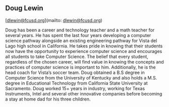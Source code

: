## Doug Lewin

[dlewin@fcusd.org](mailto: dlewin@fcusd.org)

Doug has been a career and technology teacher and a math teacher for several years.  He has spent the last four years developing a computer science pathway alongside an existing engineering pathway for Vista del Lago high school in California. He takes pride in knowing that their students now have the opportunity to experience computer science and encourages all students to take Computer Science.  The belief that every student, regardless of the chosen career, will find value in knowing the concepts and practices of computer science is important to him.  Additionally, he is the head coach for Vista’s soccer team. Doug obtained a B.S degree in Computer Science from the University of Kentucky and also holds a M.S. degree in Educational Technology from California State University at Sacramento.  Doug worked 15+ years in industry, working for Texas Instruments, Intel and several other innovative companies before becoming a stay at home dad for his three children.

